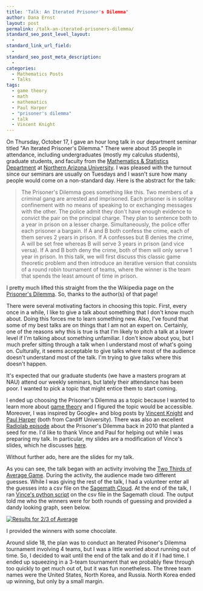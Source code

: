 ```yaml
---
title: 'Talk: An Iterated Prisoner's Dilemma'
author: Dana Ernst
layout: post
permalink: /talk-an-iterated-prisoners-dilemma/
standard_seo_post_level_layout:
  - 
standard_link_url_field:
  - 
standard_seo_post_meta_description:
  - 
categories:
  - Mathematics Posts
  - Talks
tags:
  - game theory
  - math
  - mathematics
  - Paul Harper
  - "prisoner's dilemma"
  - talk
  - Vincent Knight
---
```

On Thursday, October 17, I gave an hour long talk in our department seminar titled "An Iterated Prisoner's Dilemma." There were about 35 people in attendance, including undergraduates (mostly my calculus students), graduate students, and faculty from the [Mathematics & Statistics Department][1] at [Northern Arizona University][2]. I was pleased with the turnout since our seminars are usually on Tuesdays and I wasn't sure how many people would come on a non-standard day. Here is the abstract for the talk:

> The Prisoner's Dilemma goes something like this. Two members of a criminal gang are arrested and imprisoned. Each prisoner is in solitary confinement with no means of speaking to or exchanging messages with the other. The police admit they don't have enough evidence to convict the pair on the principal charge. They plan to sentence both to a year in prison on a lesser charge. Simultaneously, the police offer each prisoner a bargain. If A and B both confess the crime, each of them serves 2 years in prison. If A confesses but B denies the crime, A will be set free whereas B will serve 3 years in prison (and vice versa). If A and B both deny the crime, both of them will only serve 1 year in prison. In this talk, we will first discuss this classic game theoretic problem and then introduce an iterative version that consists of a round robin tournament of teams, where the winner is the team that spends the least amount of time in prison.

I pretty much lifted this straight from the the Wikipedia page on the [Prisoner's Dilemma][3]. So, thanks to the author(s) of that page!

There were several motivating factors in choosing this topic. First, every once in a while, I like to give a talk about something that I don't know much about. Doing this forces me to learn something new. Also, I've found that some of my best talks are on things that I am not an expert on. Certainly, one of the reasons why this is true is that I'm likely to pitch a talk at a lower level if I'm talking about something unfamiliar. I don't know about you, but I much prefer sitting through a talk when I understand most of what's going on. Culturally, it seems acceptable to give talks where most of the audience doesn't understand most of the talk. I'm trying to give talks where this doesn't happen.

It's expected that our graduate students (we have a masters program at NAU) attend our weekly seminars, but lately their attendance has been poor. I wanted to pick a topic that might entice them to start coming.

I ended up choosing the Prisoner's Dilemma as a topic because I wanted to learn more about [game theory][4] and I figured the topic would be accessible. Moreover, I was inspired by Google+ and blog posts by [Vincent Knight][5] and [Paul Harper][6] (both from Cardiff University). There was also an excellent [Radiolab episode][7] about the Prisoner's Dilemma back in 2010 that planted a seed for me. I'd like to thank Vince and Paul for helping out while I was preparing my talk. In particular, my slides are a modification of Vince's slides, which he discusses [here][8].

Without further ado, here are the slides for my talk.

<center>
  </p> 
  
  <p>
  </p>
  
  <p>
    </center>
  </p>
  
  <p>
    As you can see, the talk began with an activity involving the <a href="http://en.wikipedia.org/wiki/Guess_2/3_of_the_average">Two Thirds of Average Game</a>. During the activity, the audience made two different guesses. While I was giving the rest of the talk, I had a volunteer enter all the guesses into a csv file on the <a href="https://cloud.sagemath.com/">Sagemath Cloud</a>. At the end of the talk, I ran <a href="https://github.com/drvinceknight/two_thirds_of_the_average_game">Vince's python script</a> on the csv file in the Sagemath cloud. The output told me who the winners were for both rounds of guessing and provided a dandy looking graph, seen below.
  </p>
  
  <p>
    <a href="{{ site.baseurl }}/images/2013/10/Results_for_danasdata.csv.png"><img src="{{ site.baseurl }}/images/2013/10/Results_for_danasdata.csv.png?fit=610%2C458" alt="Results for 2/3 of Average" class="aligncenter size-full wp-image-1094" data-recalc-dims="1" /></a>
  </p>
  
  <p>
    I provided the winners with some chocolate.
  </p>
  
  <p>
    Around slide 18, the plan was to conduct an Iterated Prisoner's Dilemma tournament involving 4 teams, but I was a little worried about running out of time. So, I decided to wait until the end of the talk and do it if I had time. I ended up squeezing in a 3-team tournament that we probably flew through too quickly to get much out of, but it was fun nonetheless. The three team names were the United States, North Korea, and Russia. North Korea ended up winning, but only by a small margin.
  </p>

 [1]: http://nau.edu/cefns/natsci/math/
 [2]: http://nau.edu
 [3]: http://en.wikipedia.org/wiki/Prisoner's_dilemma
 [4]: http://en.wikipedia.org/wiki/Game_theory
 [5]: http://www.vincent-knight.com/
 [6]: http://www.cardiff.ac.uk/maths/contactsandpeople/profiles/harper.html
 [7]: http://www.radiolab.org/story/104082-prisoners-dilemma/
 [8]: http://drvinceknight.blogspot.co.uk/2012/01/playing-games-during-outreach-event.html